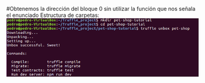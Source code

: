 #Obtenemos la dirección del bloque 0 sin utilizar la función que nos señala el enunciado
Estructura de carpetas: 
![alt text](https://github.com/PedroCCBlck/Truffle_evaluation/blob/master/Creando%20la%20estructura%20de%20carpetas.png "Estructura de carpetas")

